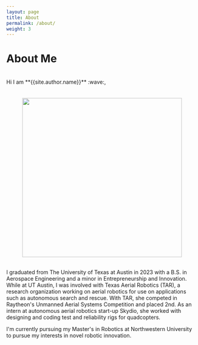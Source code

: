 ```yaml
---
layout: page
title: About
permalink: /about/
weight: 3
---
```


# **About Me**
<br>
Hi I am **{{site.author.name}}** :wave:,<br>
<br>

<br>
<center><img src="{{ site.url }}{{ site.baseurl }}/assets/about_me.jpg" width=420/></center>
<br>

I graduated from The University of Texas at Austin in 2023 with a B.S. in Aerospace Engineering and a minor in Entrepreneurship and Innovation. While at UT Austin, I was involved with Texas Aerial Robotics (TAR), a research organization working on aerial robotics for use on applications such as autonomous search and rescue. With TAR, she competed in Raytheon's Unmanned Aerial Systems Competition and placed 2nd. As an intern at autonomous aerial robotics start-up Skydio, she worked with designing and coding test and reliability rigs for quadcopters.

I'm currently pursuing my Master's in Robotics at Northwestern University to pursue my interests in novel robotic innovation.

<!-- <div class="row">
{% include about/skills.html title="Programming Skills" source=site.data.programming-skills %}
{% include about/skills.html title="Other Skills" source=site.data.other-skills %}
</div>

<div class="row">
{% include about/timeline.html %}
</div> -->
